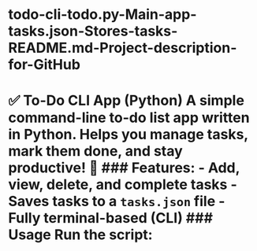 # todo-cli-todo.py-Main-app-tasks.json-Stores-tasks-README.md-Project-description-for-GitHub
# ✅ To-Do CLI App (Python)  A simple command-line to-do list app written in Python.   Helps you manage tasks, mark them done, and stay productive! 💪  ### Features: - Add, view, delete, and complete tasks - Saves tasks to a `tasks.json` file - Fully terminal-based (CLI)  ### Usage Run the script:
